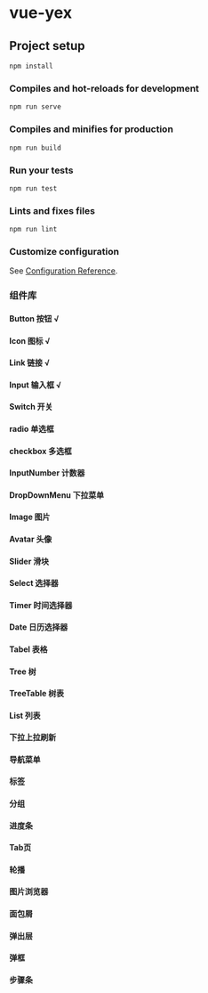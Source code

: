 # vue-yex

## Project setup
```
npm install
```

### Compiles and hot-reloads for development
```
npm run serve
```

### Compiles and minifies for production
```
npm run build
```

### Run your tests
```
npm run test
```

### Lints and fixes files
```
npm run lint
```

### Customize configuration
See [Configuration Reference](https://cli.vuejs.org/config/).


### 组件库
#### Button       按钮    &radic;
#### Icon         图标    &radic;
#### Link         链接    &radic;
#### Input        输入框  &radic;
#### Switch       开关
#### radio        单选框
#### checkbox     多选框
#### InputNumber  计数器
#### DropDownMenu 下拉菜单
#### Image        图片
#### Avatar       头像
#### Slider       滑块
#### Select       选择器
#### Timer        时间选择器
#### Date         日历选择器
#### Tabel        表格
#### Tree         树
#### TreeTable    树表
#### List         列表
####              下拉上拉刷新
####              导航菜单
####              标签
####              分组
####              进度条
####              Tab页
####              轮播
####              图片浏览器
####              面包屑
####              弹出层
####              弹框
####              步骤条


